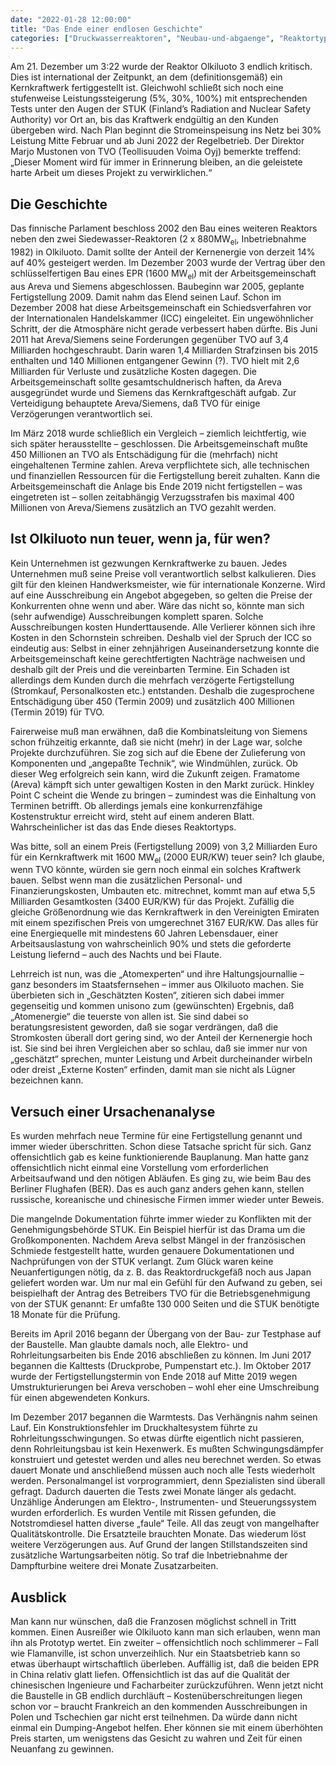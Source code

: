 ```yaml
---
date: "2022-01-28 12:00:00"
title: "Das Ende einer endlosen Geschichte"
categories: ["Druckwasserreaktoren", "Neubau-und-abgaenge", "Reaktortypen"]
---
```


		
Am 21. Dezember um 3:22 wurde der Reaktor Olkiluoto 3 endlich kritisch. Dies ist international der Zeitpunkt, an dem (definitionsgemäß) ein Kernkraftwerk fertiggestellt ist. Gleichwohl schließt sich noch eine stufenweise Leistungssteigerung (5%, 30%, 100%) mit entsprechenden Tests unter den Augen der STUK (Finland’s Radiation and Nuclear Safety Authority) vor Ort an, bis das Kraftwerk endgültig an den Kunden übergeben wird. Nach Plan beginnt die Stromeinspeisung ins Netz bei 30% Leistung Mitte Februar und ab Juni 2022 der Regelbetrieb. Der Direktor Marjo Mustonen von TVO (Teollisuuden Voima Oyj) bemerkte treffend: „Dieser Moment wird für immer in Erinnerung bleiben, an die geleistete harte Arbeit um dieses Projekt zu verwirklichen.“


## Die Geschichte

Das finnische Parlament beschloss 2002 den Bau eines weiteren Reaktors neben den zwei Siedewasser-Reaktoren (2 x 880MW<sub>el</sub>, Inbetriebnahme 1982) in Olkiluoto. Damit sollte der Anteil der Kernenergie von derzeit 14% auf 40% gesteigert werden. Im Dezember 2003 wurde der Vertrag über den schlüsselfertigen Bau eines EPR (1600 MW<sub>el</sub>) mit der Arbeitsgemeinschaft aus Areva und Siemens abgeschlossen. Baubeginn war 2005, geplante Fertigstellung 2009. Damit nahm das Elend seinen Lauf. Schon im Dezember 2008 hat diese Arbeitsgemeinschaft ein Schiedsverfahren vor der Internationalen Handelskammer (ICC) eingeleitet. Ein ungewöhnlicher Schritt, der die Atmosphäre nicht gerade verbessert haben dürfte. Bis Juni 2011 hat Areva/Siemens seine Forderungen gegenüber TVO auf 3,4 Milliarden hochgeschraubt. Darin waren 1,4 Milliarden Strafzinsen bis 2015 enthalten und 140 Millionen entgangener Gewinn (?). TVO hielt mit 2,6 Milliarden für Verluste und zusätzliche Kosten dagegen. Die Arbeitsgemeinschaft sollte gesamtschuldnerisch haften, da Areva ausgegründet wurde und Siemens das Kernkraftgeschäft aufgab. Zur Verteidigung behauptete Areva/Siemens, daß TVO für einige Verzögerungen verantwortlich sei.

Im März 2018 wurde schließlich ein Vergleich – ziemlich leichtfertig, wie sich später herausstellte – geschlossen. Die Arbeitsgemeinschaft mußte 450 Millionen an TVO als Entschädigung für die (mehrfach) nicht eingehaltenen Termine zahlen. Areva verpflichtete sich, alle technischen und finanziellen Ressourcen für die Fertigstellung bereit zuhalten. Kann die Arbeitsgemeinschaft die Anlage bis Ende 2019 nicht fertigstellen – was eingetreten ist – sollen zeitabhängig Verzugsstrafen bis maximal 400 Millionen von Areva/Siemens zusätzlich an TVO gezahlt werden.


## Ist Olkiluoto nun teuer, wenn ja, für wen?

Kein Unternehmen ist gezwungen Kernkraftwerke zu bauen. Jedes Unternehmen muß seine Preise voll verantwortlich selbst kalkulieren. Dies gilt für den kleinen Handwerksmeister, wie für internationale Konzerne. Wird auf eine Ausschreibung ein Angebot abgegeben, so gelten die Preise der Konkurrenten ohne wenn und aber. Wäre das nicht so, könnte man sich (sehr aufwendige) Ausschreibungen komplett sparen. Solche Ausschreibungen kosten Hunderttausende. Alle Verlierer können sich ihre Kosten in den Schornstein schreiben. Deshalb viel der Spruch der ICC so eindeutig aus: Selbst in einer zehnjährigen Auseinandersetzung konnte die Arbeitsgemeinschaft keine gerechtfertigten Nachträge nachweisen und deshalb gilt der Preis und die vereinbarten Termine. Ein Schaden ist allerdings dem Kunden durch die mehrfach verzögerte Fertigstellung (Stromkauf, Personalkosten etc.) entstanden. Deshalb die zugesprochene Entschädigung über 450 (Termin 2009) und zusätzlich 400 Millionen (Termin 2019) für TVO.

Fairerweise muß man erwähnen, daß die Kombinatsleitung von Siemens schon frühzeitig erkannte, daß sie nicht (mehr) in der Lage war, solche Projekte durchzuführen. Sie zog sich auf die Ebene der Zulieferung von Komponenten und „angepaßte Technik“, wie Windmühlen, zurück. Ob dieser Weg erfolgreich sein kann, wird die Zukunft zeigen. Framatome (Areva) kämpft sich unter gewaltigen Kosten in den Markt zurück. Hinkley Point C scheint die Wende zu bringen – zumindest was die Einhaltung von Terminen betrifft. Ob allerdings jemals eine konkurrenzfähige Kostenstruktur erreicht wird, steht auf einem anderen Blatt. Wahrscheinlicher ist das das Ende dieses Reaktortyps.

Was bitte, soll an einem Preis (Fertigstellung 2009) von 3,2 Milliarden Euro für ein Kernkraftwerk mit 1600 MW<sub>el</sub> (2000 EUR/KW) teuer sein? Ich glaube, wenn TVO könnte, würden sie gern noch einmal ein solches Kraftwerk bauen. Selbst wenn man die zusätzlichen Personal- und Finanzierungskosten, Umbauten etc. mitrechnet, kommt man auf etwa 5,5 Milliarden Gesamtkosten (3400 EUR/KW) für das Projekt. Zufällig die gleiche Größenordnung wie das Kernkraftwerk in den Vereinigten Emiraten mit einem spezifischen Preis von umgerechnet 3167 EUR/KW. Das alles für eine Energiequelle mit mindestens 60 Jahren Lebensdauer, einer Arbeitsauslastung von wahrscheinlich 90% und stets die geforderte Leistung liefernd – auch des Nachts und bei Flaute.

Lehrreich ist nun, was die „Atomexperten“ und ihre Haltungsjournallie – ganz besonders im Staatsfernsehen – immer aus Olkiluoto machen. Sie überbieten sich in „Geschätzten Kosten“, zitieren sich dabei immer gegenseitig und kommen unisono zum (gewünschten) Ergebnis, daß „Atomenergie“ die teuerste von allen ist. Sie sind dabei so beratungsresistent geworden, daß sie sogar verdrängen, daß die Stromkosten überall dort gering sind, wo der Anteil der Kernenergie hoch ist. Sie sind bei ihren Vergleichen aber so schlau, daß sie immer nur von „geschätzt“ sprechen, munter Leistung und Arbeit durcheinander wirbeln oder dreist „Externe Kosten“ erfinden, damit man sie nicht als Lügner bezeichnen kann.


## Versuch einer Ursachenanalyse

Es wurden mehrfach neue Termine für eine Fertigstellung genannt und immer wieder überschritten. Schon diese Tatsache spricht für sich. Ganz offensichtlich gab es keine funktionierende Bauplanung. Man hatte ganz offensichtlich nicht einmal eine Vorstellung vom erforderlichen Arbeitsaufwand und den nötigen Abläufen. Es ging zu, wie beim Bau des Berliner Flughafen (BER). Das es auch ganz anders gehen kann, stellen russische, koreanische und chinesische Firmen immer wieder unter Beweis.

Die mangelnde Dokumentation führte immer wieder zu Konflikten mit der Genehmigungsbehörde STUK. Ein Beispiel hierfür ist das Drama um die Großkomponenten. Nachdem Areva selbst Mängel in der französischen Schmiede festgestellt hatte, wurden genauere Dokumentationen und Nachprüfungen von der STUK verlangt. Zum Glück waren keine Neuanfertigungen nötig, da z. B. das Reaktordruckgefäß noch aus Japan geliefert worden war. Um nur mal ein Gefühl für den Aufwand zu geben, sei beispielhaft der Antrag des Betreibers TVO für die Betriebsgenehmigung von der STUK genannt: Er umfaßte 130 000 Seiten und die STUK benötigte 18 Monate für die Prüfung.

Bereits im April 2016 begann der Übergang von der Bau- zur Testphase auf der Baustelle. Man glaubte damals noch, alle Elektro- und Rohrleitungsarbeiten bis Ende 2016 abschließen zu können. Im Juni 2017 begannen die Kalttests (Druckprobe, Pumpenstart etc.). Im Oktober 2017 wurde der Fertigstellungstermin von Ende 2018 auf Mitte 2019 wegen Umstrukturierungen bei Areva verschoben – wohl eher eine Umschreibung für einen abgewendeten Konkurs.

Im Dezember 2017 begannen die Warmtests. Das Verhängnis nahm seinen Lauf. Ein Konstruktionsfehler im Druckhaltesystem führte zu Rohrleitungsschwingungen. So etwas dürfte eigentlich nicht passieren, denn Rohrleitungsbau ist kein Hexenwerk. Es mußten Schwingungsdämpfer konstruiert und getestet werden und alles neu berechnet werden. So etwas dauert Monate und anschließend müssen auch noch alle Tests wiederholt werden. Personalmangel ist vorprogrammiert, denn Spezialisten sind überall gefragt. Dadurch dauerten die Tests zwei Monate länger als gedacht. Unzählige Änderungen am Elektro-, Instrumenten- und Steuerungssystem wurden erforderlich. Es wurden Ventile mit Rissen gefunden, die Notstromdiesel hatten diverse „faule“ Teile. All das zeugt von mangelhafter Qualitätskontrolle. Die Ersatzteile brauchten Monate. Das wiederum löst weitere Verzögerungen aus. Auf Grund der langen Stillstandszeiten sind zusätzliche Wartungsarbeiten nötig. So traf die Inbetriebnahme der Dampfturbine weitere drei Monate Zusatzarbeiten.


## Ausblick

Man kann nur wünschen, daß die Franzosen möglichst schnell in Tritt kommen. Einen Ausreißer wie Olkiluoto kann man sich erlauben, wenn man ihn als Prototyp wertet. Ein zweiter – offensichtlich noch schlimmerer – Fall wie Flamanville, ist schon unverzeihlich. Nur ein Staatsbetrieb kann so etwas überhaupt wirtschaftlich überleben. Auffällig ist, daß die beiden EPR in China relativ glatt liefen. Offensichtlich ist das auf die Qualität der chinesischen Ingenieure und Facharbeiter zurückzuführen. Wenn jetzt nicht die Baustelle in GB endlich durchläuft – Kostenüberschreitungen liegen schon vor – braucht Frankreich an den kommenden Ausschreibungen in Polen und Tschechien gar nicht erst teilnehmen. Da würde dann nicht einmal ein Dumping-Angebot helfen. Eher können sie mit einem überhöhten Preis starten, um wenigstens das Gesicht zu wahren und Zeit für einen Neuanfang zu gewinnen.

